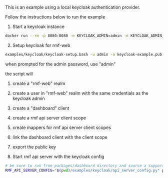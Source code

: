 This is an example using a local keycloak authentication provider.

Follow the instructions below to run the example

1. Start a keycloak instance

```bash
docker run --rm -p 8080:8080 -e KEYCLOAK_ADMIN=admin -e KEYCLOAK_ADMIN_PASSWORD=admin quay.io/keycloak/keycloak:25.0.2 start-dev
```

2. Setup keycloak for rmf-web

```bash
examples/keycloak/keycloak-setup.bash -u admin -o keycloak-example.pub
```

when prompted for the admin password, use "admin"

the script will

1. create a "rmf-web" realm
1. create a user in "rmf-web" realm with the same credentials as the keycloak admin
1. create a "dashboard" client
1. create a rmf api server client scope
1. create mappers for rmf api server client scopes
1. link the dashboard client with the client scope
1. export the public key

3. Start rmf api server with the keycloak config

```bash
# be sure to run from packages/dashboard directory and source a supported rmf installation
RMF_API_SERVER_CONFIG="$(pwd)/examples/keycloak/api_server_config.py" pnpm -C ../api-server start
```
